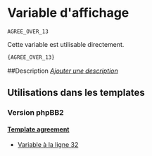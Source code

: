 # Variable d'affichage
```
AGREE_OVER_13
```


Cette variable est utilisable directement.

```html
{AGREE_OVER_13}
```

##Description
[*Ajouter une description*](https://fa-tvars.appspot.com/var/AGREE_OVER_13)

## Utilisations dans les templates

### Version phpBB2

#### [Template agreement](subsilver/agreement.md#readme)
* [Variable &agrave; la ligne 32](../subsilver/agreement.tpl#L32)